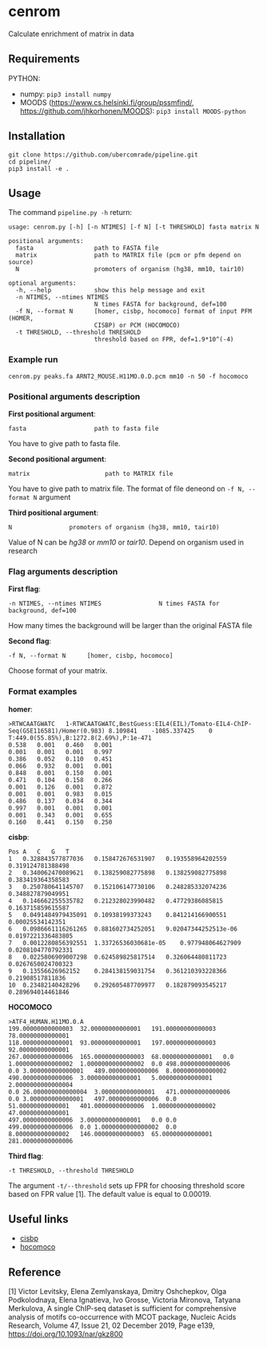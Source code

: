 # cenrom
Calculate enrichment of matrix in data

## Requirements

PYTHON:
  * numpy: `pip3 install numpy`
  * MOODS (https://www.cs.helsinki.fi/group/pssmfind/,
  https://github.com/jhkorhonen/MOODS): `pip3 install MOODS-python`

## Installation

```  
git clone https://github.com/ubercomrade/pipeline.git  
cd pipeline/  
pip3 install -e .  
```

## Usage
The command `pipeline.py -h` return:

```
usage: cenrom.py [-h] [-n NTIMES] [-f N] [-t THRESHOLD] fasta matrix N

positional arguments:
  fasta                 path to FASTA file
  matrix                path to MATRIX file (pcm or pfm depend on source)
  N                     promoters of organism (hg38, mm10, tair10)

optional arguments:
  -h, --help            show this help message and exit
  -n NTIMES, --ntimes NTIMES
                        N times FASTA for background, def=100
  -f N, --format N      [homer, cisbp, hocomoco] format of input PFM (HOMER,
                        CISBP) or PCM (HOCOMOCO)
  -t THRESHOLD, --threshold THRESHOLD
                        threshold based on FPR, def=1.9*10^(-4)
```
### Example run
```
cenrom.py peaks.fa ARNT2_MOUSE.H11MO.0.D.pcm mm10 -n 50 -f hocomoco 
```

### Positional arguments description

**First positional argument**:
```
fasta                   path to fasta file
```
You have to give path to fasta file. 

**Second positional argument**:
```
matrix                     path to MATRIX file
```
You have to give path to matrix file. The format of file deneond on `-f N, --format N` argument

**Third positional argument**:
```
N                promoters of organism (hg38, mm10, tair10)
```
Value of N can be _hg38_ or _mm10_ or _tair10_. Depend on organism used in research

### Flag arguments description

**First flag**:

```
-n NTIMES, --ntimes NTIMES                N times FASTA for background, def=100
```
How many times the background will be larger than the original FASTA file

**Second flag**:


```
-f N, --format N      [homer, cisbp, hocomoco]
```
Choose format of your matrix.

### Format examples
**homer**:
```
>RTWCAATGWATC	1-RTWCAATGWATC,BestGuess:EIL4(EIL)/Tomato-EIL4-ChIP-Seq(GSE116581)/Homer(0.983)	8.109841	-1085.337425	0	T:449.0(55.85%),B:1272.8(2.69%),P:1e-471
0.538	0.001	0.460	0.001
0.001	0.001	0.001	0.997
0.386	0.052	0.110	0.451
0.066	0.932	0.001	0.001
0.848	0.001	0.150	0.001
0.471	0.104	0.158	0.266
0.001	0.126	0.001	0.872
0.001	0.001	0.983	0.015
0.486	0.137	0.034	0.344
0.997	0.001	0.001	0.001
0.001	0.343	0.001	0.655
0.160	0.441	0.150	0.250
```

**cisbp**:
```
Pos	A	C	G	T
1	0.328843577877036	0.158472676531907	0.193558964202559	0.319124781388498
2	0.340062470089621	0.138259082775898	0.138259082775898	0.383419364358583
3	0.250780641145707	0.152106147730106	0.248285332074236	0.348827879049951
4	0.146662255535782	0.212328023990482	0.47729386085815	0.163715859615587
5	0.0491484979435091	0.10938199373243	0.841214166900551	0.00025534142351
6	0.0986661116261265	0.881602734252051	9.02047344252513e-06	0.0197221336483805
7	0.0012280856392551	1.33726536030681e-05	0.977948064627909	0.0208104770792331
8	0.0225806909007298	0.624589825817514	0.326064480811723	0.0267650024700323
9	0.13556626962152	0.284138159031754	0.361210393228366	0.21908517811836
10	0.23482140428296	0.292605487709977	0.182879093545217	0.289694014461846
```

**HOCOMOCO**
```
>ATF4_HUMAN.H11MO.0.A
199.00000000000003	32.00000000000001	191.00000000000003	78.00000000000001
118.00000000000001	93.00000000000001	197.00000000000003	92.00000000000001
267.00000000000006	165.00000000000003	68.00000000000001	0.0
1.0000000000000002	1.0000000000000002	0.0	498.00000000000006
0.0	3.000000000000001	489.00000000000006	8.000000000000002
490.00000000000006	3.000000000000001	5.000000000000001	2.0000000000000004
0.0	26.000000000000004	3.000000000000001	471.00000000000006
0.0	3.000000000000001	497.00000000000006	0.0
51.00000000000001	401.00000000000006	1.0000000000000002	47.00000000000001
497.00000000000006	3.000000000000001	0.0	0.0
499.00000000000006	0.0	1.0000000000000002	0.0
8.000000000000002	146.00000000000003	65.00000000000001	281.00000000000006
```

**Third flag**:

```
-t THRESHOLD, --threshold THRESHOLD
```
The argument `-t/--threshold` sets up FPR for choosing threshold score based on FPR value [1]. The default value is equal to 0.00019.

## Useful links

 * [cisbp](http://cisbp.ccbr.utoronto.ca/)
 * [hocomoco](https://hocomoco11.autosome.ru/)

## Reference

 [1] Victor Levitsky, Elena Zemlyanskaya, Dmitry Oshchepkov, Olga Podkolodnaya, Elena Ignatieva, Ivo Grosse, Victoria Mironova, Tatyana Merkulova, A single ChIP-seq dataset is sufficient for comprehensive analysis of motifs co-occurrence with MCOT package, Nucleic Acids Research, Volume 47, Issue 21, 02 December 2019, Page e139, https://doi.org/10.1093/nar/gkz800

